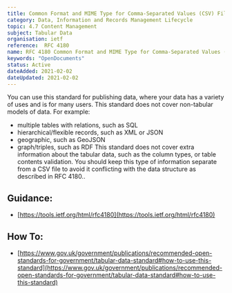 ```yaml
---
title: Common Format and MIME Type for Comma-Separated Values (CSV) Files
category: Data, Information and Records Management Lifecycle
topic: 4.7 Content Management
subject: Tabular Data
organisation: ietf
reference:	RFC 4180
name: RFC 4180 Common Format and MIME Type for Comma-Separated Values (CSV) Files
keywords: "OpenDocuments"
status: Active
dateAdded: 2021-02-02
dateUpdated: 2021-02-02
---
```




You can use this standard for publishing data, where your data has a variety of uses and is for many users. This standard does not cover non-tabular models of data. For example:
- multiple tables with relations, such as SQL
- hierarchical/flexible records, such as XML or JSON
- geographic, such as GeoJSON
- graph/triples, such as RDF
This standard does not cover extra information about the tabular data, such as the column types, or table contents validation. You should keep this type of information separate from a CSV file to avoid it conflicting with the data structure as described in RFC 4180..



## Guidance:
 - [https://tools.ietf.org/html/rfc4180](https://tools.ietf.org/html/rfc4180)

## How To:
 - [https://www.gov.uk/government/publications/recommended-open-standards-for-government/tabular-data-standard#how-to-use-this-standard](https://www.gov.uk/government/publications/recommended-open-standards-for-government/tabular-data-standard#how-to-use-this-standard)
